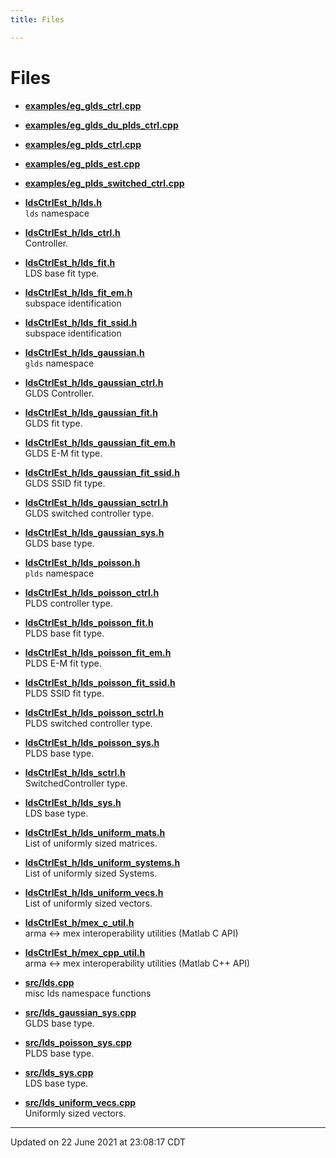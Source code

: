 ```yaml
---
title: Files

---
```


# Files









- **[examples/eg_glds_ctrl.cpp](/lds-ctrl-est/docs/api/files/eg__glds__ctrl_8cpp/#file-eg_glds_ctrl.cpp)** 



- **[examples/eg_glds_du_plds_ctrl.cpp](/lds-ctrl-est/docs/api/files/eg__glds__du__plds__ctrl_8cpp/#file-eg_glds_du_plds_ctrl.cpp)** 



- **[examples/eg_plds_ctrl.cpp](/lds-ctrl-est/docs/api/files/eg__plds__ctrl_8cpp/#file-eg_plds_ctrl.cpp)** 



- **[examples/eg_plds_est.cpp](/lds-ctrl-est/docs/api/files/eg__plds__est_8cpp/#file-eg_plds_est.cpp)** 



- **[examples/eg_plds_switched_ctrl.cpp](/lds-ctrl-est/docs/api/files/eg__plds__switched__ctrl_8cpp/#file-eg_plds_switched_ctrl.cpp)** 












- **[ldsCtrlEst_h/lds.h](/lds-ctrl-est/docs/api/files/lds_8h/#file-lds.h)** <br>`lds` namespace 



- **[ldsCtrlEst_h/lds_ctrl.h](/lds-ctrl-est/docs/api/files/lds__ctrl_8h/#file-lds_ctrl.h)** <br>Controller. 



- **[ldsCtrlEst_h/lds_fit.h](/lds-ctrl-est/docs/api/files/lds__fit_8h/#file-lds_fit.h)** <br>LDS base fit type. 



- **[ldsCtrlEst_h/lds_fit_em.h](/lds-ctrl-est/docs/api/files/lds__fit__em_8h/#file-lds_fit_em.h)** <br>subspace identification 



- **[ldsCtrlEst_h/lds_fit_ssid.h](/lds-ctrl-est/docs/api/files/lds__fit__ssid_8h/#file-lds_fit_ssid.h)** <br>subspace identification 



- **[ldsCtrlEst_h/lds_gaussian.h](/lds-ctrl-est/docs/api/files/lds__gaussian_8h/#file-lds_gaussian.h)** <br>`glds` namespace 



- **[ldsCtrlEst_h/lds_gaussian_ctrl.h](/lds-ctrl-est/docs/api/files/lds__gaussian__ctrl_8h/#file-lds_gaussian_ctrl.h)** <br>GLDS Controller. 



- **[ldsCtrlEst_h/lds_gaussian_fit.h](/lds-ctrl-est/docs/api/files/lds__gaussian__fit_8h/#file-lds_gaussian_fit.h)** <br>GLDS fit type. 



- **[ldsCtrlEst_h/lds_gaussian_fit_em.h](/lds-ctrl-est/docs/api/files/lds__gaussian__fit__em_8h/#file-lds_gaussian_fit_em.h)** <br>GLDS E-M fit type. 



- **[ldsCtrlEst_h/lds_gaussian_fit_ssid.h](/lds-ctrl-est/docs/api/files/lds__gaussian__fit__ssid_8h/#file-lds_gaussian_fit_ssid.h)** <br>GLDS SSID fit type. 



- **[ldsCtrlEst_h/lds_gaussian_sctrl.h](/lds-ctrl-est/docs/api/files/lds__gaussian__sctrl_8h/#file-lds_gaussian_sctrl.h)** <br>GLDS switched controller type. 



- **[ldsCtrlEst_h/lds_gaussian_sys.h](/lds-ctrl-est/docs/api/files/lds__gaussian__sys_8h/#file-lds_gaussian_sys.h)** <br>GLDS base type. 



- **[ldsCtrlEst_h/lds_poisson.h](/lds-ctrl-est/docs/api/files/lds__poisson_8h/#file-lds_poisson.h)** <br>`plds` namespace 



- **[ldsCtrlEst_h/lds_poisson_ctrl.h](/lds-ctrl-est/docs/api/files/lds__poisson__ctrl_8h/#file-lds_poisson_ctrl.h)** <br>PLDS controller type. 



- **[ldsCtrlEst_h/lds_poisson_fit.h](/lds-ctrl-est/docs/api/files/lds__poisson__fit_8h/#file-lds_poisson_fit.h)** <br>PLDS base fit type. 



- **[ldsCtrlEst_h/lds_poisson_fit_em.h](/lds-ctrl-est/docs/api/files/lds__poisson__fit__em_8h/#file-lds_poisson_fit_em.h)** <br>PLDS E-M fit type. 



- **[ldsCtrlEst_h/lds_poisson_fit_ssid.h](/lds-ctrl-est/docs/api/files/lds__poisson__fit__ssid_8h/#file-lds_poisson_fit_ssid.h)** <br>PLDS SSID fit type. 



- **[ldsCtrlEst_h/lds_poisson_sctrl.h](/lds-ctrl-est/docs/api/files/lds__poisson__sctrl_8h/#file-lds_poisson_sctrl.h)** <br>PLDS switched controller type. 



- **[ldsCtrlEst_h/lds_poisson_sys.h](/lds-ctrl-est/docs/api/files/lds__poisson__sys_8h/#file-lds_poisson_sys.h)** <br>PLDS base type. 



- **[ldsCtrlEst_h/lds_sctrl.h](/lds-ctrl-est/docs/api/files/lds__sctrl_8h/#file-lds_sctrl.h)** <br>SwitchedController type. 



- **[ldsCtrlEst_h/lds_sys.h](/lds-ctrl-est/docs/api/files/lds__sys_8h/#file-lds_sys.h)** <br>LDS base type. 



- **[ldsCtrlEst_h/lds_uniform_mats.h](/lds-ctrl-est/docs/api/files/lds__uniform__mats_8h/#file-lds_uniform_mats.h)** <br>List of uniformly sized matrices. 



- **[ldsCtrlEst_h/lds_uniform_systems.h](/lds-ctrl-est/docs/api/files/lds__uniform__systems_8h/#file-lds_uniform_systems.h)** <br>List of uniformly sized Systems. 



- **[ldsCtrlEst_h/lds_uniform_vecs.h](/lds-ctrl-est/docs/api/files/lds__uniform__vecs_8h/#file-lds_uniform_vecs.h)** <br>List of uniformly sized vectors. 



- **[ldsCtrlEst_h/mex_c_util.h](/lds-ctrl-est/docs/api/files/mex__c__util_8h/#file-mex_c_util.h)** <br>arma <-> mex interoperability utilities (Matlab C API) 



- **[ldsCtrlEst_h/mex_cpp_util.h](/lds-ctrl-est/docs/api/files/mex__cpp__util_8h/#file-mex_cpp_util.h)** <br>arma <-> mex interoperability utilities (Matlab C++ API) 












- **[src/lds.cpp](/lds-ctrl-est/docs/api/files/lds_8cpp/#file-lds.cpp)** <br>misc lds namespace functions 



- **[src/lds_gaussian_sys.cpp](/lds-ctrl-est/docs/api/files/lds__gaussian__sys_8cpp/#file-lds_gaussian_sys.cpp)** <br>GLDS base type. 



- **[src/lds_poisson_sys.cpp](/lds-ctrl-est/docs/api/files/lds__poisson__sys_8cpp/#file-lds_poisson_sys.cpp)** <br>PLDS base type. 



- **[src/lds_sys.cpp](/lds-ctrl-est/docs/api/files/lds__sys_8cpp/#file-lds_sys.cpp)** <br>LDS base type. 



- **[src/lds_uniform_vecs.cpp](/lds-ctrl-est/docs/api/files/lds__uniform__vecs_8cpp/#file-lds_uniform_vecs.cpp)** <br>Uniformly sized vectors. 







-------------------------------

Updated on 22 June 2021 at 23:08:17 CDT
